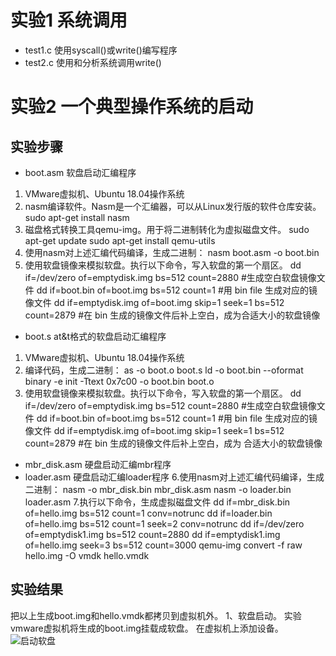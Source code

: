 # 实验1 系统调用
  - test1.c 使用syscall()或write()编写程序
  - test2.c 使用和分析系统调用write()  
    
# 实验2 一个典型操作系统的启动
## 实验步骤
  - boot.asm 软盘启动汇编程序
  1. VMware虚拟机、Ubuntu 18.04操作系统
  2. nasm编译软件。Nasm是一个汇编器，可以从Linux发行版的软件仓库安装。
     sudo apt-get install nasm
  3. 磁盘格式转换工具qemu-img。用于将二进制转化为虚拟磁盘文件。
     sudo apt-get update
     sudo apt-get install qemu-utils
  4. 使用nasm对上述汇编代码编译，生成二进制：
     nasm boot.asm -o boot.bin
  5. 使用软盘镜像来模拟软盘。执行以下命令，写入软盘的第一个扇区。
     dd if=/dev/zero of=emptydisk.img bs=512 count=2880 #生成空白软盘镜像文件
     dd if=boot.bin of=boot.img bs=512 count=1 #用 bin file 生成对应的镜像文件
     dd if=emptydisk.img of=boot.img skip=1 seek=1 bs=512 count=2879 #在 bin 生成的镜像文件后补上空白，成为合适大小的软盘镜像

  - boot.s at&t格式的软盘启动汇编程序 
  1. VMware虚拟机、Ubuntu 18.04操作系统
  2. 编译代码，生成二进制：
     as -o boot.o boot.s
     ld -o boot.bin --oformat binary -e init -Ttext 0x7c00 -o boot.bin boot.o
  3. 使用软盘镜像来模拟软盘。执行以下命令，写入软盘的第一个扇区。
     dd if=/dev/zero of=emptydisk.img bs=512 count=2880 #生成空白软盘镜像文件
     dd if=boot.bin of=boot.img bs=512 count=1 #用 bin file 生成对应的镜像文件
     dd if=emptydisk.img of=boot.img skip=1 seek=1 bs=512 count=2879 #在 bin 生成的镜像文件后补上空白，成为
合适大小的软盘镜像

  - mbr_disk.asm 硬盘启动汇编mbr程序
  - loader.asm   硬盘启动汇编loader程序
  6.使用nasm对上述汇编代码编译，生成二进制：
    nasm -o mbr_disk.bin mbr_disk.asm
    nasm -o loader.bin loader.asm
  7.执行以下命令，生成虚拟磁盘文件
    dd if=mbr_disk.bin of=hello.img bs=512 count=1 conv=notrunc
    dd if=loader.bin of=hello.img bs=512 count=1 seek=2 conv=notrunc
    dd if=/dev/zero of=emptydisk1.img bs=512 count=2880
    dd if=emptydisk1.img of=hello.img seek=3 bs=512 count=3000
    qemu-img convert -f raw hello.img -O vmdk hello.vmdk
  
  ## 实验结果
  把以上生成boot.img和hello.vmdk都拷贝到虚拟机外。
  1、软盘启动。
     实验vmware虚拟机将生成的boot.img挂载成软盘。
     在虚拟机上添加设备。
     ![启动软盘](/Users/liu/Documents/TA/OS/img/1.png )

